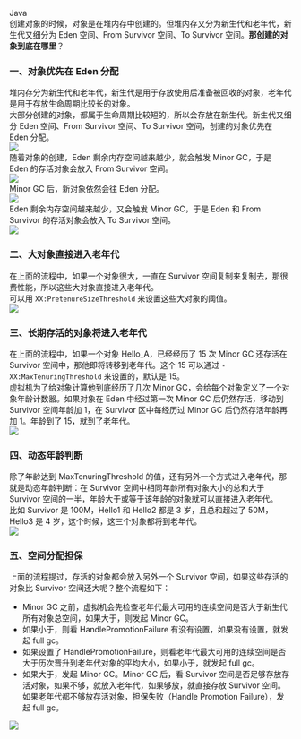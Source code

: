 Java <br />创建对象的时候，对象是在堆内存中创建的。但堆内存又分为新生代和老年代，新生代又细分为 Eden 空间、From Survivor 空间、To Survivor 空间。**那创建的对象到底在哪里**？
<a name="ujmgR"></a>
### 一、对象优先在 Eden 分配
堆内存分为新生代和老年代，新生代是用于存放使用后准备被回收的对象，老年代是用于存放生命周期比较长的对象。<br />大部分创建的对象，都属于生命周期比较短的，所以会存放在新生代。新生代又细分 Eden 空间、From Survivor 空间、To Survivor 空间，创建的对象优先在 Eden 分配。<br />![](https://cdn.nlark.com/yuque/0/2022/png/396745/1645772393641-e7c224d6-f1f2-42dc-a059-f8eed1042afa.png#clientId=u9e7c9417-3295-4&from=paste&id=u9328f11d&originHeight=301&originWidth=732&originalType=url&ratio=1&rotation=0&showTitle=false&status=done&style=none&taskId=u73ca0186-495f-4537-b71f-d079a0ce1a8&title=)<br />随着对象的创建，Eden 剩余内存空间越来越少，就会触发 Minor GC，于是 Eden 的存活对象会放入 From Survivor 空间。<br />![](https://cdn.nlark.com/yuque/0/2022/png/396745/1645772393647-cf1afd05-e700-4282-ba14-e027d0977883.png#clientId=u9e7c9417-3295-4&from=paste&id=u4e87674f&originHeight=312&originWidth=732&originalType=url&ratio=1&rotation=0&showTitle=false&status=done&style=none&taskId=ub421d612-d5bf-45d4-902a-b569f955b0e&title=)<br />Minor GC 后，新对象依然会往 Eden 分配。<br />![](https://cdn.nlark.com/yuque/0/2022/png/396745/1645772393714-56fb14c7-95c0-4c53-aa3f-f2be850b50e3.png#clientId=u9e7c9417-3295-4&from=paste&id=ubfc06f8c&originHeight=299&originWidth=732&originalType=url&ratio=1&rotation=0&showTitle=false&status=done&style=none&taskId=u83d40b03-71e0-45ce-a49e-4572c9b560b&title=)<br />Eden 剩余内存空间越来越少，又会触发 Minor GC，于是 Eden 和 From Survivor 的存活对象会放入 To Survivor 空间。<br />![](https://cdn.nlark.com/yuque/0/2022/png/396745/1645772393752-ecb7d36b-270e-452c-b0f0-22688eee93d1.png#clientId=u9e7c9417-3295-4&from=paste&id=u66b74896&originHeight=295&originWidth=732&originalType=url&ratio=1&rotation=0&showTitle=false&status=done&style=none&taskId=u6debd674-c53c-4f09-ba90-ecd3161628f&title=)
<a name="OMp3V"></a>
### 二、大对象直接进入老年代
在上面的流程中，如果一个对象很大，一直在 Survivor 空间复制来复制去，那很费性能，所以这些大对象直接进入老年代。<br />可以用 `XX:PretenureSizeThreshold` 来设置这些大对象的阈值。<br />![](https://cdn.nlark.com/yuque/0/2022/png/396745/1645772393910-1c46695a-c9fe-4127-bd7b-778501068b5f.png#clientId=u9e7c9417-3295-4&from=paste&id=u8ea501d9&originHeight=309&originWidth=732&originalType=url&ratio=1&rotation=0&showTitle=false&status=done&style=none&taskId=u43e7cac9-54e4-4399-87a4-49432a0cc9d&title=)
<a name="XpPNI"></a>
### 三、长期存活的对象将进入老年代
在上面的流程中，如果一个对象 Hello_A，已经经历了 15 次 Minor GC 还存活在 Survivor 空间中，那他即将转移到老年代。这个 15 可以通过 `-XX:MaxTenuringThreshold` 来设置的，默认是 15。<br />虚拟机为了给对象计算他到底经历了几次 Minor GC，会给每个对象定义了一个对象年龄计数器。如果对象在 Eden 中经过第一次 Minor GC 后仍然存活，移动到 Survivor 空间年龄加 1，在 Survivor 区中每经历过 Minor GC 后仍然存活年龄再加 1。年龄到了 15，就到了老年代。<br />![](https://cdn.nlark.com/yuque/0/2022/png/396745/1645772394034-e681feef-6330-4077-8bb9-4f50a8bdf035.png#clientId=u9e7c9417-3295-4&from=paste&id=u912d7294&originHeight=305&originWidth=732&originalType=url&ratio=1&rotation=0&showTitle=false&status=done&style=none&taskId=u7536214c-84fd-4065-9a54-faa61f84378&title=)
<a name="SLQgL"></a>
### 四、动态年龄判断
除了年龄达到 MaxTenuringThreshold 的值，还有另外一个方式进入老年代，那就是动态年龄判断：在 Survivor 空间中相同年龄所有对象大小的总和大于 Survivor 空间的一半，年龄大于或等于该年龄的对象就可以直接进入老年代。<br />比如 Survivor 是 100M，Hello1 和 Hello2 都是 3 岁，且总和超过了 50M，Hello3 是 4 岁，这个时候，这三个对象都将到老年代。<br />![](https://cdn.nlark.com/yuque/0/2022/png/396745/1645772394147-9bb11242-ea7b-4afb-951d-04412a6f7057.png#clientId=u9e7c9417-3295-4&from=paste&id=u981533bf&originHeight=305&originWidth=732&originalType=url&ratio=1&rotation=0&showTitle=false&status=done&style=none&taskId=ubcd0948d-1518-4678-8751-4aa7ccc36cc&title=)
<a name="dbPWs"></a>
### 五、空间分配担保
上面的流程提过，存活的对象都会放入另外一个 Survivor 空间，如果这些存活的对象比 Survivor 空间还大呢？整个流程如下：

- Minor GC 之前，虚拟机会先检查老年代最大可用的连续空间是否大于新生代所有对象总空间，如果大于，则发起 Minor GC。
- 如果小于，则看 HandlePromotionFailure 有没有设置，如果没有设置，就发起 full gc。
- 如果设置了 HandlePromotionFailure，则看老年代最大可用的连续空间是否大于历次晋升到老年代对象的平均大小，如果小于，就发起 full gc。
- 如果大于，发起 Minor GC。Minor GC 后，看 Survivor 空间是否足够存放存活对象，如果不够，就放入老年代，如果够放，就直接存放 Survivor 空间。如果老年代都不够放存活对象，担保失败（Handle Promotion Failure），发起 full gc。

![](https://cdn.nlark.com/yuque/0/2022/png/396745/1645772394189-d4abe62f-56ca-4df9-a250-535e217e0660.png#clientId=u9e7c9417-3295-4&from=paste&id=u8dd4c25a&originHeight=585&originWidth=646&originalType=url&ratio=1&rotation=0&showTitle=false&status=done&style=shadow&taskId=ued6e1348-9f62-46ca-adf8-f0c07aa3a8a&title=)
